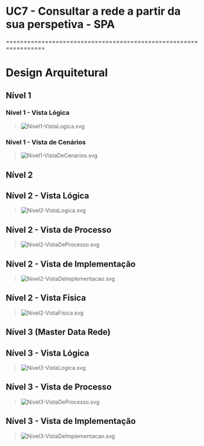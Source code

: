 # UC7 - Consultar a rede a partir da sua perspetiva - SPA
=================================================================

# Design Arquitetural

## Nível 1

### Nível 1 - Vista Lógica

> ![Nivel1-VistaLogica.svg](Nivel1-VistaLogica.svg)

### Nível 1 - Vista de Cenários

> ![Nivel1-VistaDeCenarios.svg](Nivel1-VistaDeCenarios.svg)

## Nível 2

## Nível 2 - Vista Lógica

> ![Nivel2-VistaLogica.svg](Nivel2-VistaLogica.svg)

## Nível 2 - Vista de Processo

> ![Nivel2-VistaDeProcesso.svg](Nivel2-VistaDeProcesso.svg)

## Nível 2 - Vista de Implementação

> ![Nivel2-VistaDeImplementacao.svg](Nivel2-VistaDeImplementacao.svg)

## Nível 2 - Vista Física

> ![Nivel2-VistaFisica.svg](Nivel2-VistaFisica.svg)

## Nível 3 (Master Data Rede)

## Nível 3 - Vista Lógica

> ![Nivel3-VistaLogica.svg](Nivel3-VistaLogica.svg)

## Nível 3 - Vista de Processo

> ![Nivel3-VistaDeProcesso.svg](Nivel3-VistaDeProcesso.svg)

## Nível 3 - Vista de Implementação

> ![Nivel3-VistaDeImplementacao.svg](Nivel3-VistaDeImplementacao.svg)
